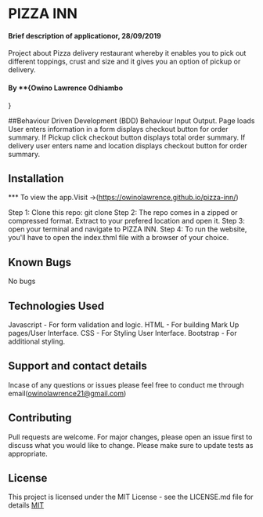 # PIZZA INN


#### Brief description of applicationor, 28/09/2019
Project about Pizza delivery restaurant whereby it enables you to pick out different toppings, crust and size and it gives you an option of pickup or delivery. 
#### By **{Owino Lawrence Odhiambo
}

##Behaviour Driven Development (BDD)
Behaviour Input	Output.
Page loads	User enters information in a form	displays checkout button for order summary.
If Pickup click checkout button	displays total order summary.
If delivery	user enters name and location	displays checkout button for order summary.
## Installation
*** To view the app.Visit ->(https://owinolawrence.github.io/pizza-inn/)

Step 1: Clone this repo: git clone
Step 2: The repo comes in a zipped or compressed format. Extract to your prefered location and open it.
Step 3: open your terminal and navigate to PIZZA INN.
Step 4: To run the website, you'll have to open the index.thml file with a browser of your choice.

## Known Bugs
No bugs

## Technologies Used
Javascript - For form validation and logic.
HTML - For building Mark Up pages/User Interface.
CSS - For Styling User Interface.
Bootstrap - For additional styling.

## Support and contact details
Incase of any questions or issues please feel free to conduct me through email(owinolawrence21@gmail.com) 

## Contributing
Pull requests are welcome. For major changes, please open an issue first to discuss what you would like to change.
Please make sure to update tests as appropriate.

## License
This project is licensed under the MIT License - see the LICENSE.md file for details
[MIT](https://choosealicense.com/licenses/mit/)
